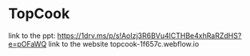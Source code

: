 # TopCook
link to the ppt:
https://1drv.ms/p/s!AoIzj3R6BVu4lCTHBe4xhRaRZdHS?e=pOFaWQ
link to the website
topcook-1f657c.webflow.io
